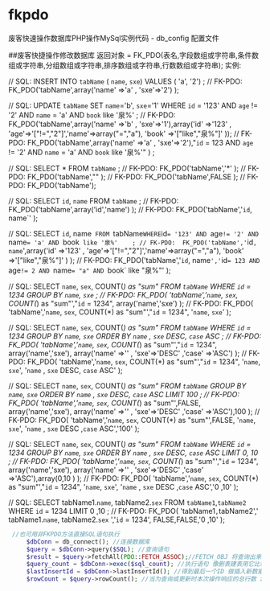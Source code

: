 # fkpdo
废客快速操作数据库PHP操作MySql实例代码 - db_config 配置文件


##废客快捷操作修改数据库
 返回对象  = FK_PDO(表名,字段数组或字符串,条件数组或字符串,分组数组或字符串,排序数组或字符串,行数数组或字符串);
 实例:

 //    SQL:  INSERT INTO `tabName` ( `name`, `sxe`) VALUES ( 'a', '2') ;
 // FK-PDO:  FK_PDO('tabName',array('name' =>'a' , 'sxe'=>'2')    );

 //    SQL:  UPDATE `tabName` SET  `name`='b', `sxe`='1' WHERE `id` = '123' AND  `age` != '2' AND  `name` = 'a' AND  `book` like '泉%' ;
 // FK-PDO:  FK_PDO('tabName',array('name' =>'b' , 'sxe'=>'1'),array('id' =>'123' , 'age'=>'["!=","2"]','name'=>array("=","a"), 'book' =>'["like","泉%"]'  ));
 // FK-PDO:  FK_PDO('tabName',array('name' =>'a' , 'sxe'=>'2'),"`id` = 123 AND  `age` != '2' AND  `name` = 'a' AND  `book` like '泉%'" ) ;

 //    SQL:  SELECT  *  FROM  `tabName`  ;
 // FK-PDO:  FK_PDO('tabName','*' );
 // FK-PDO:  FK_PDO('tabName',"" );
 // FK-PDO:  FK_PDO('tabName',FALSE );
 // FK-PDO:  FK_PDO('tabName');


 //    SQL:  SELECT  `id`, `name`  FROM  `tabName` ;
 // FK-PDO:  FK_PDO('tabName',array('id','name') );
 // FK-PDO:  FK_PDO('tabName','`id`, name`' );


 //    SQL:  SELECT  `id`, name`  FROM  `tabName` WHERE `id` = '123' AND  `age` != '2' AND  `name` = 'a' AND  `book` like '泉%'    ;
 // FK-PDO:  FK_PDO('tabName','`id`, name`',array('id' =>'123' , 'age'=>'["!=","2"]','name'=>array("=","a"), 'book' =>'["like","泉%"]'  )  );
 // FK-PDO:  FK_PDO('tabName','`id`, name`','`id` = 123 AND  `age` != 2 AND  `name` = "a" AND  `book` like "泉%"'  );


 //    SQL:  SELECT  `name`, `sex`, COUNT(*) as "sum"  FROM  `tabName` WHERE `id` = 1234 GROUP BY `name`, `sxe`   ;
 // FK-PDO:  FK_PDO( 'tabName','`name`, `sex`, COUNT(*) as "sum"',"`id` = 1234", array('name','sxe')  );
 // FK-PDO:  FK_PDO( 'tabName','`name`, `sex`, COUNT(*) as "sum"',"`id` = 1234", '`name`, `sxe`'  );


 //    SQL:  SELECT  `name`, `sex`, COUNT(*) as "sum"  FROM  `tabName` WHERE `id` = 1234 GROUP BY `name`, `sxe` ORDER BY `name` , `sxe` DESC, `case` ASC  ;
 // FK-PDO:  FK_PDO( 'tabName','`name`, `sex`, COUNT(*) as "sum"',"`id` = 1234", array('name','sxe'), array('name' =>'' , 'sxe'=>'DESC' ,'case' =>'ASC')  );
 // FK-PDO:  FK_PDO( 'tabName','`name`, `sex`, COUNT(*) as "sum"',"`id` = 1234", '`name`, `sxe`', '`name` , `sxe` DESC, `case` ASC'  );


 //    SQL:  SELECT  `name`, `sex`, COUNT(*) as "sum" FROM `tabName`  GROUP BY `name`, `sxe` ORDER BY `name` , `sxe` DESC, `case` ASC LIMIT 100 ;
 // FK-PDO:  FK_PDO( 'tabName','`name`, `sex`, COUNT(*) as "sum"',FALSE, array('name','sxe'), array('name' =>'' , 'sxe'=>'DESC' ,'case' =>'ASC'),100  );
 // FK-PDO:  FK_PDO( 'tabName','`name`, `sex`, COUNT(*) as "sum"',FALSE, '`name`, `sxe`', '`name` , `sxe` DESC ,`case` ASC','100' );


 //    SQL:  SELECT  `name`, `sex`, COUNT(*) as "sum"  FROM  `tabName` WHERE `id` = 1234 GROUP BY `name`, `sxe` ORDER BY `name` , `sxe` DESC, `case` ASC LIMIT 0, 10 ;
 // FK-PDO:  FK_PDO( 'tabName','`name`, `sex`, COUNT(*) as "sum"',"`id` = 1234", array('name','sxe'), array('name' =>'' , 'sxe'=>'DESC' ,'case' =>'ASC'),array(0,10 )  );
 // FK-PDO:  FK_PDO( 'tabName','`name`, `sex`, COUNT(*) as "sum"',"`id` = 1234", '`name`, `sxe`', '`name` , `sxe` DESC ,`case` ASC','0 ,10'  );

 //    SQL:  SELECT   tabName1.`name`, tabName2.`sex`  FROM `tabName1`,`tabName2` WHERE `id` = 1234   LIMIT 0 ,10 ;
 // FK-PDO:  FK_PDO(  'tabName1`,`tabName2',' tabName1.`name`, tabName2.`sex` ','`id` = 1234', FALSE,FALSE,'0 ,10'  );

```php
 //也可用非FKPDO方法直接SQL语句执行
     $dbConn = db_connect(); //连接数据库
     $query = $dbConn->query($SQL); //查询语句
     $result = $query->fetchAll(PDO::FETCH_ASSOC);//FETCH_OBJ 将查询出来的数据对象转为数组 if($result){查询成功}
     $query_count = $dbConn->exec($sql_count); //执行语句 像删表建表用它比较好  if($query_count !== false){操作成功}
     $lastInsertId = $dbConn->lastInsertId(); //得到最后一个ID 做插入新数据主录时可返回插入的主键值if($lastInsertId){插入成功}
     $rowCount = $query->rowCount(); //当为查询或更新时本次操作响应的总行数 if($rowCount){更新成功}
```
